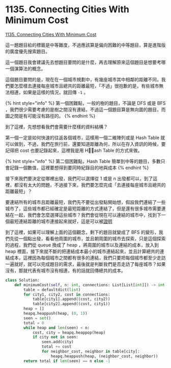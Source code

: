 # 1135. Connecting Cities With Minimum Cost

[1135. Connecting Cities With Minimum Cost](https://leetcode.com/problems/connecting-cities-with-minimum-cost/)

這一題題目給的標籤是中等難度，不過應該算是偏向困難的中等題目，算是進階版的廣度優先搜索題目。

這一個題目我會建議先去想題目要問的是什麼，再去理解原來這個題目是想要考哪一個演算法的概念。

這個題目要問的是，現在在一個城市規劃中，有幾座城市其中相鄰的距離不同，我們要怎麼樣去連接每座城市且總共的距離最短，「不過」很抱歉的是，有些城市無法相連，如果是這樣的情況，就回傳 `-1` 。

{% hint style="info" %}
第一個困難點，一般的樹的題目，不論是 DFS 或是 BFS ，我們很少需要考慮的是樹之間沒有連結，不過這一個題目算是無向圖的題目，而圖之間是有可能沒有路徑的。
{% endhint %}

到了這裡，先想想看我們會需要什麼樣的資料結構？

第一個一定是如何快速的往返各個城市，這樣用一個二維陣列或是 Hash Table 就可以做到，不過，我們在旅行前，還要知道距離為何，所以在存入資訊的時候，要記得把 cost 也要記錄起來，這裡我是用 Hash Table 的方式來做。

{% hint style="info" %}
第二個困難點，Hash Table 簡單到中等的題目，多數只會記錄一個數值，這裡要想得到要同時紀錄目的地與成本
{% endhint %}

接下來我們要決定從哪裡出發，我們可以選擇從 1 或是 n 出發都可以，到了這裡，都沒有太大的問題，不過接下來，我們要怎麼完成「去連接每座城市且總共的距離最短」？

要連結所有的城市且距離最短，我們先不要從出發點開始想，假設我們連結了一些城市了，這些城市都已經確定是最短距離的方式連結了，但是還有很多城市需要連結在一起，我們會怎麼選擇這些城市？我們會從現在可以連結的城市中，找到下一個最短連結距離的城市連接起來就好，這是可以被[證明](https://web.stanford.edu/class/archive/cs/cs161/cs161.1138/lectures/14/Small14.pdf)

到了這裡，如果可以理解上面的這個觀念，剩下的題目就變成了 BFS 的變形，我們先從一個點出發，看看他周圍的城市，並且朝周圍的城市去探索，只是這個探索的過程，我們從 queue 換成了 heap ，將周圍的城市以及連結的成本，放入到 heap 裡面，接下來就不斷的把連結成本最小的城市連結起來，並且計算總共的連結成本，這裡因為每個城市之間都有很多的連結，我們只要把每個城市都至少走訪一遍就好，就可以完成題目的需求，最後就是判斷我們是否走訪了每座城市？如果沒有，那就代表有城市沒有相連，有的話就回傳總共的成本。

```python
class Solution:
    def minimumCost(self, n: int, connections: List[List[int]]) -> int:
        table = defaultdict(list)
        for city1, city2, cost in connections:
            table[city1].append((cost, city2))
            table[city2].append((cost, city1))
        heap = []
        heapq.heappush(heap, (0, 1))
        seen = set()
        total = 0
        while heap and len(seen) < n:
            cost, city = heapq.heappop(heap)
            if city not in seen:
                seen.add(city)
                total += cost
                for neighbor_cost, neighbor in table[city]:
                    heapq.heappush(heap, (neighbor_cost, neighbor))
        return total if len(seen) == n else -1
```

